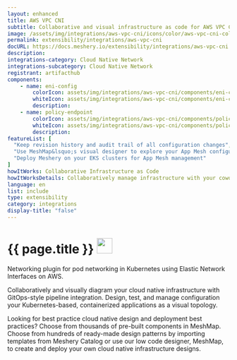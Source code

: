 ```yaml
---
layout: enhanced
title: AWS VPC CNI
subtitle: Collaborative and visual infrastructure as code for AWS VPC CNI
image: /assets/img/integrations/aws-vpc-cni/icons/color/aws-vpc-cni-color.svg
permalink: extensibility/integrations/aws-vpc-cni
docURL: https://docs.meshery.io/extensibility/integrations/aws-vpc-cni
description: 
integrations-category: Cloud Native Network
integrations-subcategory: Cloud Native Network
registrant: artifacthub
components: 
	- name: eni-config
		colorIcon: assets/img/integrations/aws-vpc-cni/components/eni-config/icons/color/eni-config-color.svg
		whiteIcon: assets/img/integrations/aws-vpc-cni/components/eni-config/icons/white/eni-config-white.svg
		description: 
	- name: policy-endpoint
		colorIcon: assets/img/integrations/aws-vpc-cni/components/policy-endpoint/icons/color/policy-endpoint-color.svg
		whiteIcon: assets/img/integrations/aws-vpc-cni/components/policy-endpoint/icons/white/policy-endpoint-white.svg
		description: 
featureList: [
  "Keep revision history and audit trail of all configuration changes",
  "Use MeshMap&lsquo;s visual designer to explore your App Mesh configuration",
  "Deploy Meshery on your EKS clusters for App Mesh management"
]
howItWorks: Collaborative Infrastructure as Code
howItWorksDetails: Collaboratively manage infrastructure with your coworkers synchronously sharing the same designs.
language: en
list: include
type: extensibility
category: integrations
display-title: "false"
---
```

<h1>{{ page.title }} <img src="{{ page.image }}" style="width: 35px; height: 35px;" /></h1>

<p>
Networking plugin for pod networking in Kubernetes using Elastic Network Interfaces on AWS.

</p>
<p>
    Collaboratively and visually diagram your cloud native infrastructure with GitOps-style pipeline integration. Design, test, and manage configuration your Kubernetes-based, containerized applications as a visual topology.
</p>
<p>
    Looking for best practice cloud native design and deployment best practices? Choose from thousands of pre-built components in MeshMap. Choose from hundreds of ready-made design patterns by importing templates from Meshery Catalog or use our low code designer, MeshMap, to create and deploy your own cloud native infrastructure designs.
</p>
